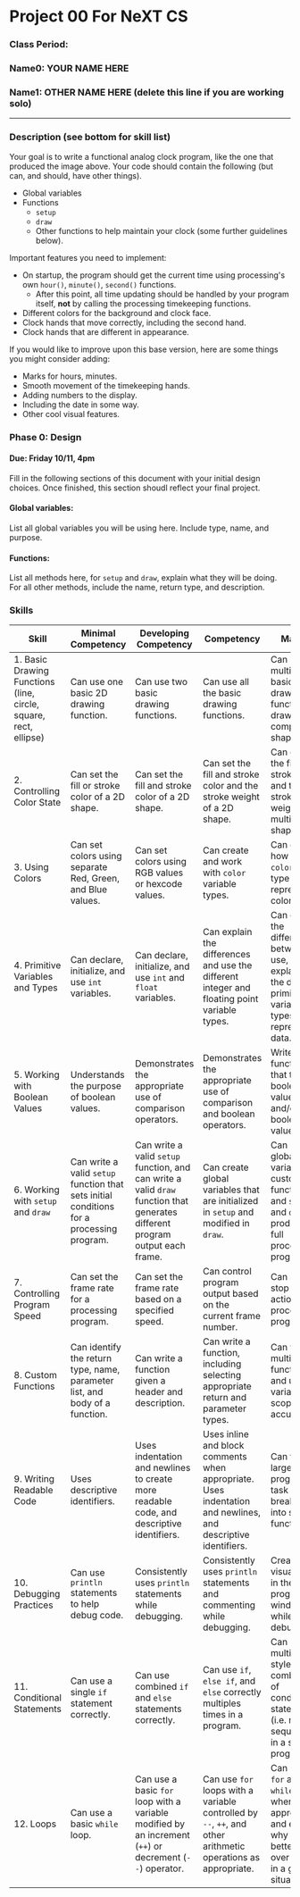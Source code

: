 # Project 00 For NeXT CS
### Class Period:
### Name0: YOUR NAME HERE
### Name1: OTHER NAME HERE (delete this line if you are working solo)
---

### Description (see bottom for skill list)
Your goal is to write a functional analog clock program, like the one that produced the image above. Your code should contain the following (but can, and should, have other things).
* Global variables
* Functions
  * `setup`
  * `draw`
  * Other functions to help maintain your clock (some further guidelines below).

Important features you need to implement:
* On startup, the program should get the current time using processing's own `hour()`, `minute()`, `second()` functions.
  * After this point, all time updating should be handled by your program itself, __not__ by calling the processing timekeeping functions.
* Different colors for the background and clock face.
* Clock hands that move correctly, including the second hand.
* Clock hands that are different in appearance.

If you would like to improve upon this base version, here are some things you might consider adding:
* Marks for hours, minutes.
* Smooth movement of the timekeeping hands.
* Adding numbers to the display.
* Including the date in some way.
* Other cool visual features.

### Phase 0: Design
#### Due: Friday 10/11, 4pm
Fill in the following sections of this document with your initial design choices. Once finished, this section shoudl reflect your final project.
#### Global variables:
List all global variables you will be using here. Include type, name, and purpose.

#### Functions:
List all methods here, for `setup` and `draw`, explain what they will be doing. For all other methods, include the name, return type, and description.




### Skills
| Skill | Minimal Competency | Developing Competency | Competency | Mastery
| --- | --- | --- | --- | --- |
| 1. Basic Drawing Functions (line, circle, square, rect, ellipse) |  Can use one basic 2D drawing function. | Can use two basic drawing functions. | Can use all the basic drawing functions. | Can use multiple basic drawing functions to draw a complex shape. |
| 2. Controlling Color State |  Can set the fill or stroke color of a 2D shape. | Can set the fill and stroke color of a 2D shape. | Can set the fill and stroke color and the stroke weight of a 2D shape. | Can control the fill and stroke colors and the stroke weights of multiple 2D shapes. |
| 3. Using Colors |  Can set colors using separate Red, Green, and Blue values. | Can set colors using RGB values or hexcode values. | Can create and work with `color` variable types. | Can explain how the `color` data type represents color values. |
| 4. Primitive Variables and Types |  Can declare, initialize, and use `int` variables. | Can declare, initialize, and use `int` and `float` variables. | Can explain the differences and use the different integer and floating point variable types. | Can explain the differences between, use, and explain how the different primitive variables types represent data. |
| 5. Working with Boolean Values |  Understands the purpose of boolean values. | Demonstrates the appropriate use of comparison operators. | Demonstrates the appropriate use of comparison and boolean operators. | Writes functions that take in boolean values and/or return boolean values. |
| 6. Working with `setup` and `draw` |  Can write a valid `setup` function that sets initial conditions for a processing program. | Can write a valid `setup` function, and can write a valid `draw` function that generates different program output each frame. | Can create global variables that are initialized in `setup` and modified in `draw`. | Can use global variables, custom functions, and `setup` and `draw` to produce a full processing program. |
| 7. Controlling Program Speed |  Can set the frame rate for a processing program. | Can set the frame rate based on a specified speed. | Can control program output based on the current frame number. | Can start and stop the action of a processing program. |
| 8. Custom Functions |  Can identify the return type, name, parameter list, and body of a function. | Can write a function given a header and description. | Can write a function, including selecting appropriate return and parameter types. | Can write multiple functions and use variable scope accurately. |
| 9. Writing Readable Code |  Uses descriptive identifiers. | Uses indentation and newlines to create more readable code, and descriptive identifiers. | Uses inline and block comments when appropriate. Uses indentation and newlines, and descriptive identifiers. | Can take a large programming task and break it up into smaller functions. |
| 10. Debugging Practices |  Can use `println` statements to help debug code. | Consistently uses `println` statements while debugging. | Consistently uses `println` statements and commenting while debugging. | Creates visual output in the program window while debugging. |
| 11. Conditional Statements |  Can use a single `if` statement correctly. | Can use combined `if` and `else` statements correctly. | Can use `if`, `else if`, and `else` correctly multiples times in a program. | Can use multiple styles of combinations of conditional statements (i.e. nested, sequential) in a single program. |
| 12. Loops |  Can use a basic `while` loop. | Can use a basic `for` loop with a variable modified by an increment (`++`) or decrement (`--`) operator. | Can use `for` loops with a variable controlled by `--`, `++`, and other arithmetic operations as appropriate. | Can use both `for` and `while` loops when appropriate, and explain why one is a better choice over another in a given situation. |
